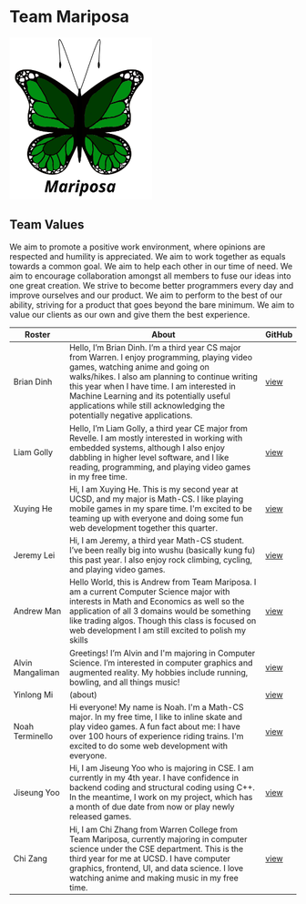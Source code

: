 # Team Mariposa
 
<img src="branding/mariposalogo.png" alt="Team Logo" width="250" />

## Team Values
We aim to promote a positive work environment, where opinions are respected and humility is appreciated. We aim to work together as equals towards a common goal. We aim to help each other in our time of need. We aim to encourage collaboration amongst all members to fuse our ideas into one great creation. We strive to become better programmers every day and improve ourselves and our product. We aim to perform to the best of our ability, striving for a product that goes beyond the bare minimum. We aim to value our clients as our own and give them the best experience.
 
| Roster | About | GitHub |
| ------ | ----- | ------ |
| Brian Dinh        | Hello, I’m Brian Dinh. I’m a third year CS major from Warren. I enjoy programming, playing video games, watching anime and going on walks/hikes. I also am planning to continue writing this year when I have time. I am interested in Machine Learning and its potentially useful applications while still acknowledging the potentially negative applications. | [view](https://github.com/TheFProjects)   |
| Liam Golly        | Hello, I’m Liam Golly, a third year CE major from Revelle. I am mostly interested in working with embedded systems, although I also enjoy dabbling in higher level software, and I like reading, programming, and playing video games in my free time. | [view](https://github.com/liamgolly)      |
| Xuying He         | Hi, I am Xuying He. This is my second year at UCSD, and my major is Math-CS. I like playing mobile games in my spare time. I'm excited to be teaming up with everyone and doing some fun web development together this quarter.| [view](https://github.com/pika-chu11)     |
| Jeremy Lei        | Hi, I am Jeremy, a third year Math-CS student. I’ve been really big into wushu (basically kung fu) this past year. I also enjoy rock climbing, cycling, and playing video games. | [view](https://github.com/countpearsauce) |
| Andrew Man        | Hello World, this is Andrew from Team Mariposa. I am a current Computer Science major with interests in Math and Economics as well so the application of all 3 domains would be something like trading algos. Though this class is focused on web development I am still excited to polish my skills   | [view](https://github.com/AndrwMan) |  
| Alvin Mangaliman  | Greetings! I’m Alvin and I'm majoring in Computer Science. I’m interested in computer graphics and augmented reality. My hobbies include running, bowling, and all things music! | [view](https://github.com/realhumanbeen)  |
| Yinlong Mi        | (about) | [view](https://github.com/YinlongMi)      |
| Noah Terminello   | Hi everyone! My name is Noah. I'm a Math-CS major. In my free time, I like to inline skate and play video games. A fun fact about me: I have over 100 hours of experience riding trains. I'm excited to do some web development with everyone. | [view](https://github.com/owadg)          |
| Jiseung Yoo       | Hi, I am Jiseung Yoo who is majoring in CSE. I am currently in my 4th year. I have confidence in backend coding and structural coding using C++. In the meantime, I work on my project, which has a month of due date from now or play newly released games. | [view](https://github.com/wltmd153)       |
| Chi Zang          | Hi, I am Chi Zhang from Warren College from Team Mariposa, currently majoring in computer science under the CSE department. This is the third year for me at UCSD. I have computer graphics, frontend, UI, and data science. I love watching anime and making music in my free time. | [view](https://github.com/chizhang9135)   |
